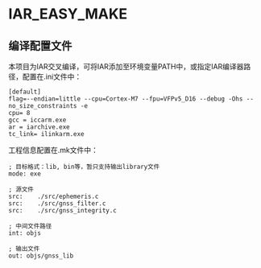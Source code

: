 # IAR_EASY_MAKE

## 编译配置文件

本项目为IAR交叉编译，可将IAR添加至环境变量PATH中，或指定IAR编译器路径，配置在.ini文件中：

```
[default]
flag=--endian=little --cpu=Cortex-M7 --fpu=VFPv5_D16 --debug -Ohs --no_size_constraints -e  
cpu= 8
gcc = iccarm.exe
ar = iarchive.exe
tc_link= ilinkarm.exe
```

工程信息配置在.mk文件中：
```
; 目标格式：lib, bin等，暂只支持输出library文件
mode: exe

; 源文件
src:	./src/ephemeris.c
src:	./src/gnss_filter.c
src:	./src/gnss_integrity.c

; 中间文件路径
int: objs

; 输出文件
out: objs/gnss_lib
```
